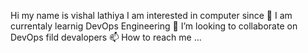 Hi my name is vishal lathiya
I am interested in computer since
🌱 I am currentaly learnig DevOps Engineering
💞️ I’m looking to collaborate on DevOps fild devalopers
📫 How to reach me ...

<!---
vish-ops/vish-ops is a ✨ special ✨ repository because its `README.md` (this file) appears on your GitHub profile.
You can click the Preview link to take a look at your changes.
--->
